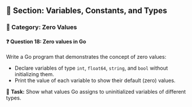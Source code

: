 ## 📘 Section: Variables, Constants, and Types  
### 🔹 Category: Zero Values  
#### ❓ Question 18: Zero values in Go

Write a Go program that demonstrates the concept of zero values:

- Declare variables of type `int`, `float64`, `string`, and `bool` without initializing them.
- Print the value of each variable to show their default (zero) values.

🔧 **Task:** Show what values Go assigns to uninitialized variables of different types.
